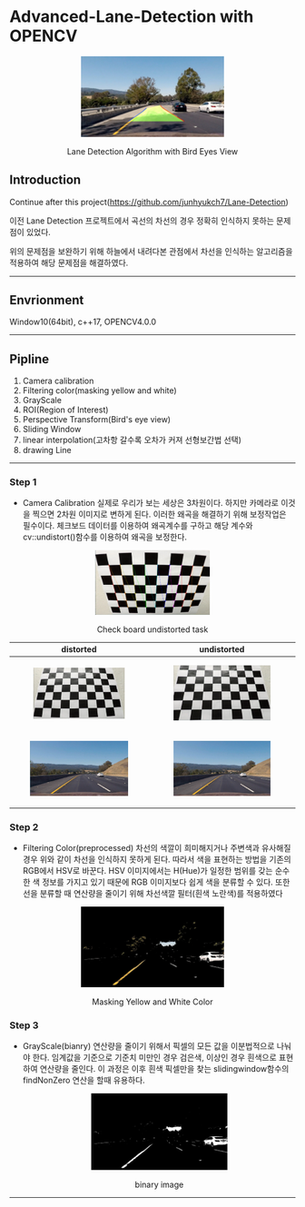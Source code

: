 # Advanced-Lane-Detection with OPENCV
<p align="center"><img src = "https://github.com/junhyukch7/Advanced-Lane-Detection/blob/main/image/result.jpg" width="50%">

<p align="center">Lane Detection Algorithm with Bird Eyes View


## Introduction

Continue after this project(https://github.com/junhyukch7/Lane-Detection)

이전 Lane Detection 프로젝트에서 곡선의 차선의 경우 정확히 인식하지 못하는 문제점이 있었다.

위의 문제점을 보완하기 위해 하늘에서 내려다본 관점에서 차선을 인식하는 알고리즘을 적용하여 해당 문제점을 해결하였다.

---
## Envrionment
Window10(64bit), c++17, OPENCV4.0.0

---
## Pipline
1. Camera calibration
2. Filtering color(masking yellow and white)
3. GrayScale
4. ROI(Region of Interest)
5. Perspective Transform(Bird's eye view)
6. Sliding Window
7. linear interpolation(고차항 갈수록 오차가 커져 선형보간법 선택)
8. drawing Line

---

### Step 1
* Camera Calibration
실제로 우리가 보는 세상은 3차원이다. 하지만 카메라로 이것을 찍으면 2차원 이미지로 변하게 된다. 이러한 왜곡을 해결하기 위해 보정작업은 필수이다. 체크보드 데이터를 이용하여 왜곡계수를 구하고 해당 계수와 cv::undistort()함수를 이용하여 왜곡을 보정한다.

<p align="center"><img src = "https://github.com/junhyukch7/Advanced-Lane-Detection/blob/main/image/cal_result4.PNG" width="40%">

<p align="center">Check board undistorted task
  
|distorted|undistorted|
|------|---|
|<p align="center"><img src = "https://github.com/junhyukch7/Advanced-Lane-Detection/blob/main/image/distorted%20check.PNG" width="70%">|<p align="center"><img src = "https://github.com/junhyukch7/Advanced-Lane-Detection/blob/main/image/undistorted%20check.PNG" width="70%">|
|<p align="center"><img src = "https://github.com/junhyukch7/Advanced-Lane-Detection/blob/main/image/distorted%20image.PNG" width="75%">|<p align="center"><img src = "https://github.com/junhyukch7/Advanced-Lane-Detection/blob/main/image/undistorted%20image.PNG" width="70%">
  
### Step 2
* Filtering Color(preprocessed)
  차선의 색깔이 희미해지거나 주변색과 유사해질 경우 위와 같이 차선을 인식하지 못하게 된다. 따라서 색을 표현하는 방법을 기존의 RGB에서 HSV로 바꾼다. HSV 이미지에서는 H(Hue)가 일정한 범위를 갖는 순수한 색 정보를 가지고 있기 때문에 RGB 이미지보다 쉽게 색을 분류할 수 있다. 또한 선을 분류할 때 연산량을 줄이기 위해 차선색깔 필터(흰색 노란색)를 적용하였다
  
<p align="center"><img src = "https://github.com/junhyukch7/Advanced-Lane-Detection/blob/main/image/fillter.jpg" width="50%">
  
<p align="center">Masking Yellow and White Color

### Step 3
* GrayScale(bianry)
  연산량을 줄이기 위해서 픽셀의 모든 값을 이분법적으로 나눠야 한다. 임계값을 기준으로 기준치 미만인 경우 검은색, 이상인 경우 흰색으로 표현하여 연산량을 줄인다.
  이 과정은 이후 흰색 픽셀만을 찾는 slidingwindow함수의 findNonZero 연산을 할때 유용하다.
  
  <p align="center"><img src = "https://github.com/junhyukch7/Advanced-Lane-Detection/blob/main/image/bin.jpg" width="50%">
    
  <p align="center">binary image
  


---



